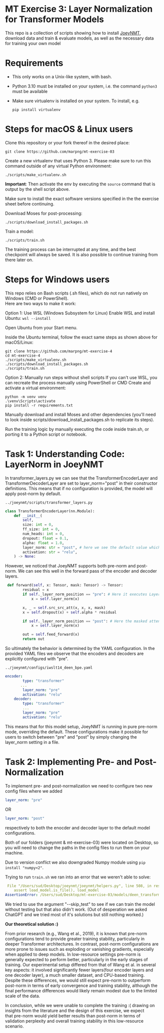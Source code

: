 # MT Exercise 3: Layer Normalization for Transformer Models

This repo is a collection of scripts showing how to install [JoeyNMT](https://github.com/joeynmt/joeynmt), download
data and train & evaluate models, as well as the necessary data for training your own model

# Requirements

- This only works on a Unix-like system, with bash.
- Python 3.10 must be installed on your system, i.e. the command `python3` must be available
- Make sure virtualenv is installed on your system. To install, e.g.

    `pip install virtualenv`

# Steps for macOS & Linux users

Clone this repository or your fork thereof in the desired place:

    git clone https://github.com/marpng/mt-exercise-03

Create a new virtualenv that uses Python 3. Please make sure to run this command outside of any virtual Python environment:

    ./scripts/make_virtualenv.sh

**Important**: Then activate the env by executing the `source` command that is output by the shell script above.

Make sure to install the exact software versions specified in the the exercise sheet before continuing.

Download Moses for post-processing:

    ./scripts/download_install_packages.sh


Train a model:

    ./scripts/train.sh

The training process can be interrupted at any time, and the best checkpoint will always be saved. It is also possible to continue training from there later on.

# Steps for Windows users

This repo relies on Bash scripts (.sh files), which do not run natively on Windows (CMD or PowerShell).  
Here are two ways to make it work:

Option 1: Use WSL (Windows Subsystem for Linux)
Enable WSL and install Ubuntu: `wsl --install`

Open Ubuntu from your Start menu.

Inside the Ubuntu terminal, follow the exact same steps as shown above for macOS/Linux:
```
git clone https://github.com/marpng/mt-exercise-4
cd mt-exercise-4
./scripts/make_virtualenv.sh
./scripts/download_install_packages.sh
./scripts/train.sh
```     

Option 2: Manually run steps without shell scripts
If you can't use WSL, you can recreate the process manually using PowerShell or CMD
Create and activate a virtual environment:
```
python -m venv venv
.\venv\Scripts\activate
pip install -r requirements.txt
```
Manually download and install Moses and other dependencies (you'll need to look inside scripts/download_install_packages.sh to replicate its steps).

Run the training logic by manually executing the code inside train.sh, or porting it to a Python script or notebook.


# Task 1: Understanding Code: LayerNorm in JoeyNMT

In transformer_layers.py we can see that the TransformerEncoderLayer and TransformerDecoderLayer are set to layer_norm="post" in their constructor definitions. This means that if no configuration is provided, the model will apply post-norm by default.

    ../joeynmt/scripts/transformer_layers.py 


``` python
class TransformerEncoderLayer(nn.Module):
    def __init__(
        self,
        size: int = 0,
        ff_size: int = 0,
        num_heads: int = 0,
        dropout: float = 0.1,
        alpha: float = 1.0,
        layer_norm: str = "post", # here we see the default value which is post-normalization
        activation: str = "relu",
    ) -> None:
```

However, we noticed that JoeyNMT supports both pre-norm and post-norm. We can see this well in the forward pass of the encoder and decoder layers.

``` python
 def forward(self, x: Tensor, mask: Tensor) -> Tensor:
        residual = x
        if self._layer_norm_position == "pre": # Here it executes LayerNorm before applying masked attention/dropout/residuals
            x = self.layer_norm(x)

        x, _ = self.src_src_att(x, x, x, mask)
        x = self.dropout(x) + self.alpha * residual

        if self._layer_norm_position == "post": # Here the masked attention/dropout/residuals are executed already and now post LayerNorm is applied
            x = self.layer_norm(x)

        out = self.feed_forward(x)
        return out
```


So ultimately the behavior is determined by the YAML configuration. In the provided YAML files we observe that the encoders and decoders are explicitly configured with "pre".

    ../joeynmt/configs/iwslt14_deen_bpe.yaml

``` yaml
encoder:
        type: "transformer"
       ...
        layer_norm: "pre"
        activation: "relu"
    decoder:
        type: "transformer"
        ...
        layer_norm: "pre"
        activation: "relu"
```
This means that for this model setup, JoeyNMT is running in pure pre-norm mode, overriding the default. These configurations make it possible for users to switch between "pre" and "post" by simply changing the layer_norm setting in a file.


# Task 2: Implementing Pre- and Post-Normalization

To implement pre- and post-normalization we need to configure two new config files where we added 

```yaml
layer_norm: "pre"
```
OR

```yaml
layer_norm: "post"
```

respectively to both the enocder and decoder layer to the default model configurations.

Both of our folders (joeynmt & mt-exercise-03) were located on Desktop, so you will need to change the paths in the config files to run them on your machine.

Due to version conflict we also downgraded Numpy module using ```pip install "numpy<2"```.

Trying to run ```train.sh``` we ran into an error that we weren't able to solve:

```yaml
 File "/Users/sud/Desktop/joeynmt/joeynmt/helpers.py", line 508, in resolve_ckpt_path
    assert load_model.is_file(), load_model
AssertionError: /Users/sud/Desktop/mt-exercise-03/models/deen_transformer_postnorm/0.ckpt
```
We tried to use the argument "--skip_test" to see if we can train the model without testing but that also didn't work.
(Out of desperation we asked ChatGPT and we tried most of it's solutions but still nothing worked.)

**Our theoretical solution :)**

From prior research (e.g., Wang et al., 2019), it is known that pre-norm configurations tend to provide greater training stability, particularly in deeper Transformer architectures. In contrast, post-norm configurations are more prone to issues such as exploding or vanishing gradients, especially when applied to deep models. 
In low-resource settings pre-norm is generally expected to perform better, particularly in the early stages of training.
Our experimental setup differed from that of Wang et al. in several key aspects: it involved significantly fewer layers(four encoder layers and one decoder layer), a much smaller dataset, and CPU-based training. Despite these differences, we would still expect pre-norm to outperform post-norm in terms of early convergence and training stability, although the final performance differences would likely remain modest due to the limited scale of the data.

In conclusion, while we were unable to complete the training :( drawing on insights from the literature and the design of this exercise, we expect that pre-norm would yield better results than post-norm in terms of validation perplexity and overall training stability in this low-resource scenario.
